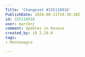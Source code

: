 ```yaml
---
Title: 'Changeset #155118916'
PublishDate: 2024-08-11T19:30:38Z
id: 155118916
user: marcknj
comment: Updates in Kosovo
created_by: iD 2.29.0
tags:
- Montenegro

---
```

